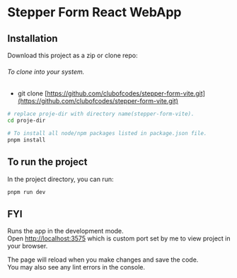 # Stepper Form React WebApp

## Installation

Download this project as a zip or clone repo:

###### To clone into your system.

- git clone [https://github.com/clubofcodes/stepper-form-vite.git](https://github.com/clubofcodes/stepper-form-vite.git)

```bash
# replace proje-dir with directory name(stepper-form-vite).
cd proje-dir

# To install all node/npm packages listed in package.json file.
pnpm install
```

## To run the project

In the project directory, you can run:

```bash
pnpm run dev
```

## FYI

Runs the app in the development mode.\
Open [http://localhost:3575](http://localhost:3575) which is custom port set by me to view project in your browser.

The page will reload when you make changes and save the code.\
You may also see any lint errors in the console.
